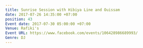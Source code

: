 ```yaml
---
title: Sunrise Session with Hibiya Line and Ouissam
date: 2017-07-26 14:35:00 +07:00
position: 43
Event date: 2017-07-30 05:00:00 +07:00
Venue: Rafiki's
Event URL: https://www.facebook.com/events/106428986689993/
Genre: DJ
---
```


